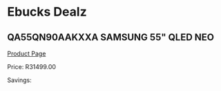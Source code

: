 
# Ebucks Dealz
## QA55QN90AAKXXA SAMSUNG 55" QLED NEO
[Product Page](https://www.ebucks.com/web/shop/productSelected.do?prodId=1226723338&catId=363628796)

Price: R31499.00

Savings: 


	